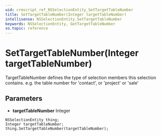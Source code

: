 ```yaml
---
uid: crmscript_ref_NSSelectionEntity_SetTargetTableNumber
title: SetTargetTableNumber(Integer targetTableNumber)
intellisense: NSSelectionEntity.SetTargetTableNumber
keywords: NSSelectionEntity, GetTargetTableNumber
so.topic: reference
---
```


# SetTargetTableNumber(Integer targetTableNumber)

TargetTableNumber defines the type of selection members this selection contains. e.g. the table number for 'contact', or 'project' or 'sale'

## Parameters

* **targetTableNumber** Integer

```crmscript
NSSelectionEntity thing;
Integer targetTableNumber;
thing.SetTargetTableNumber(targetTableNumber);
```

